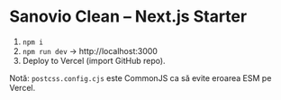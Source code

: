 # Sanovio Clean – Next.js Starter

1) `npm i`
2) `npm run dev` -> http://localhost:3000
3) Deploy to Vercel (import GitHub repo).

Notă: `postcss.config.cjs` este CommonJS ca să evite eroarea ESM pe Vercel.
